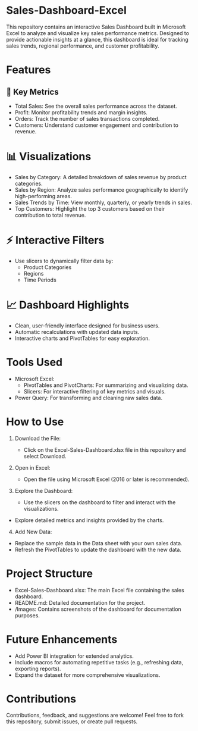 # Sales-Dashboard-Excel
This repository contains an interactive Sales Dashboard built in Microsoft Excel to analyze and visualize key sales performance metrics. Designed to provide actionable insights at a glance, this dashboard is ideal for tracking sales trends, regional performance, and customer profitability.

# Features
## 🔑 Key Metrics
- Total Sales: See the overall sales performance across the dataset.
- Profit: Monitor profitability trends and margin insights.
- Orders: Track the number of sales transactions completed.
- Customers: Understand customer engagement and contribution to revenue.

# 📊 Visualizations
- Sales by Category: A detailed breakdown of sales revenue by product categories.
- Sales by Region: Analyze sales performance geographically to identify high-performing areas.
- Sales Trends by Time: View monthly, quarterly, or yearly trends in sales.
- Top Customers: Highlight the top 3 customers based on their contribution to total revenue.

# ⚡ Interactive Filters
- Use slicers to dynamically filter data by:
  - Product Categories
  - Regions
  - Time Periods

# 📈 Dashboard Highlights
- Clean, user-friendly interface designed for business users.
- Automatic recalculations with updated data inputs.
- Interactive charts and PivotTables for easy exploration.

# Tools Used
- Microsoft Excel:
  - PivotTables and PivotCharts: For summarizing and visualizing data.
  - Slicers: For interactive filtering of key metrics and visuals.
- Power Query: For transforming and cleaning raw sales data.


# How to Use
1. Download the File:
   - Click on the Excel-Sales-Dashboard.xlsx file in this repository and select Download.

2. Open in Excel:
   - Open the file using Microsoft Excel (2016 or later is recommended).

3. Explore the Dashboard:
   - Use the slicers on the dashboard to filter and interact with the visualizations.
  - Explore detailed metrics and insights provided by the charts.

4. Add New Data:
- Replace the sample data in the Data sheet with your own sales data.
- Refresh the PivotTables to update the dashboard with the new data.

# Project Structure
- Excel-Sales-Dashboard.xlsx: The main Excel file containing the sales dashboard.
- README.md: Detailed documentation for the project.
- /Images: Contains screenshots of the dashboard for documentation purposes.


# Future Enhancements
- Add Power BI integration for extended analytics.
- Include macros for automating repetitive tasks (e.g., refreshing data, exporting reports).
- Expand the dataset for more comprehensive visualizations.

# Contributions
Contributions, feedback, and suggestions are welcome! Feel free to fork this repository, submit issues, or create pull requests.